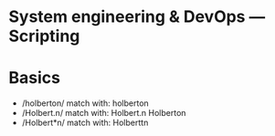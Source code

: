 # System engineering & DevOps ― Scripting

# Basics

* /holberton/ match with:
	holberton
* /Holbert.n/ match with:
	Holbert.n
	Holberton
* /Holbert*n/ match with:
	Holberttn
